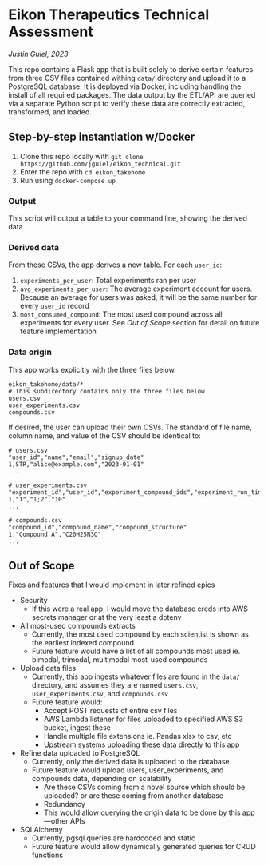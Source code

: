 # Eikon Therapeutics Technical Assessment
*Justin Guiel, 2023*

This repo contains a Flask app that is built solely to derive certain features from three CSV files contained withing `data/` directory and upload it to a PostgreSQL database. It is deployed via Docker, including handling the install of all required packages. The data output by the ETL/API are queried via a separate Python script to verify these data are correctly extracted, transformed, and loaded.

## Step-by-step instantiation w/Docker
1. Clone this repo locally with `git clone https://github.com/jguiel/eikon_technical.git`
2. Enter the repo with `cd eikon_takehome`
3. Run using `docker-compose up`

### Output
This script will output a table to your command line, showing the derived data

### Derived data
From these CSVs, the app derives a new table. For each `user_id`:
1. `experiments_per_user`: Total experiments ran per user
2. `avg_experiments_per_user`: The average experiment account for users. Because an average for users was asked, it will be the same number for every `user_id` record
3. `most_consumed_compound`: The most used compound across all experiments for every user. See *Out of Scope* section for detail on future feature implementation

### Data origin
This app works explicitly with the three files below.
```
eikon_takehome/data/* 
# This subdirectory contains only the three files below
users.csv
user_experiments.csv
compounds.csv
```
If desired, the user can upload their own CSVs. The standard of file name, column name, and value of the CSV should be identical to:
```
# users.csv
"user_id","name","email","signup_date"
1,STR,"alice@example.com","2023-01-01"
...

# user_experiments.csv
"experiment_id","user_id","experiment_compound_ids","experiment_run_time"
1,"1","1;2","10"
...

# compounds.csv
"compound_id","compound_name","compound_structure"
1,"Compound A","C20H25N3O"
...
```

## Out of Scope 
Fixes and features that I would implement in later refined epics
- Security
    - If this were a real app, I would move the database creds into AWS secrets manager or at the very least a dotenv
- All most-used compounds extracts
    - Currently, the most used compound by each scientist is shown as the earliest indexed compound
    - Future feature would have a list of all compounds most used ie. bimodal, trimodal, multimodal most-used compounds
- Upload data files
    - Currently, this app ingests whatever files are found in the `data/` directory, and assumes they are named `users.csv`, `user_experiments.csv`, and `compounds.csv`
    - Future feature would:
        - Accept POST requests of entire csv files
        - AWS Lambda listener for files uploaded to specified AWS S3 bucket, ingest these
        - Handle multiple file extensions ie. Pandas xlsx to csv, etc
        - Upstream systems uploading these data directly to this app
- Refine data uploaded to PostgreSQL
    - Currently, only the derived data is uploaded to the database
    - Future feature would upload users, user_experiments, and compounds data, depending on scalability
        - Are these CSVs coming from a novel source which should be uploaded? or are these coming from another database
        - Redundancy
        - This would allow querying the origin data to be done by this app—other APIs
- SQLAlchemy
    - Currently, pgsql queries are hardcoded and static
    - Future feature would allow dynamically generated queries for CRUD functions